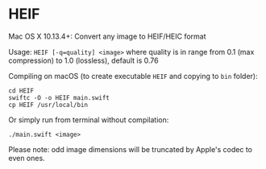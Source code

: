 # HEIF
Mac OS X 10.13.4+: Convert any image to HEIF/HEIC format

Usage: ```HEIF [-q=quality] <image>```
where quality is in range from 0.1 (max compression) to 1.0 (lossless), default is 0.76

Compiling on macOS (to create executable `HEIF` and copying to `bin` folder):

    cd HEIF
    swiftc -O -o HEIF main.swift
    cp HEIF /usr/local/bin

Or simply run from terminal without compilation:

    ./main.swift <image>

Please note: odd image dimensions will be truncated by Apple's codec to even ones. 
